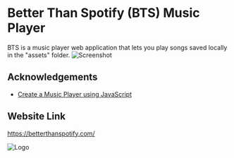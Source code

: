 # Better Than Spotify (BTS) Music Player

BTS is a music player web application that lets you play songs saved locally in the "assets" folder. 
![Screenshot](https://i.imgur.com/cMQ1tM2.png)


## Acknowledgements

 - [Create a Music Player using JavaScript](https://www.geeksforgeeks.org/create-a-music-player-using-javascript/)


## Website Link
https://betterthanspotify.com/





![Logo](https://i.imgur.com/dL114Cv.png)

